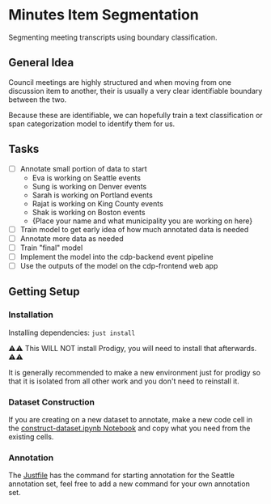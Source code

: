 # Minutes Item Segmentation

Segmenting meeting transcripts using boundary classification.

## General Idea

Council meetings are highly structured and when moving from one discussion item
to another, their is usually a very clear identifiable boundary between the two.

Because these are identifiable, we can hopefully train a text classification or
span categorization model to identify them for us.

## Tasks

* [ ] Annotate small portion of data to start
  * Eva is working on Seattle events
  * Sung is working on Denver events
  * Sarah is working on Portland events
  * Rajat is working on King County events
  * Shak is working on Boston events
  * {Place your name and what municipality you are working on here}
* [ ] Train model to get early idea of how much annotated data is needed
* [ ] Annotate more data as needed
* [ ] Train "final" model
* [ ] Implement the model into the cdp-backend event pipeline
* [ ] Use the outputs of the model on the cdp-frontend web app

## Getting Setup

### Installation

Installing dependencies: `just install`

⚠️⚠️ This WILL NOT install Prodigy, you will need to install that afterwards. ⚠️⚠️

It is generally recommended to make a new environment just for prodigy so that
it is isolated from all other work and you don't need to reinstall it.

### Dataset Construction

If you are creating on a new dataset to annotate, make a new code cell in the
[construct-dataset.ipynb Notebook](./construct-dataset.ipynb) and copy what you need
from the existing cells.

### Annotation

The [Justfile](./Justfile) has the command for starting annotation for the Seattle
annotation set, feel free to add a new command for your own annotation set.
